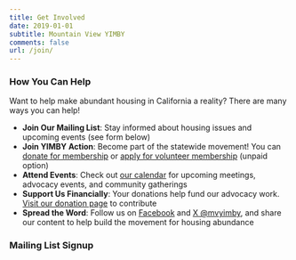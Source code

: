 ```yaml
---
title: Get Involved
date: 2019-01-01
subtitle: Mountain View YIMBY
comments: false
url: /join/
---
```


### How You Can Help

Want to help make abundant housing in California a reality? There are many ways you can help!

- **Join Our Mailing List**: Stay informed about housing issues and upcoming events (see form below)
- **Join YIMBY Action**: Become part of the statewide movement! You can [donate for membership](/donate/) or [apply for volunteer membership](https://yimbyaction.org/volunteer-membership-application/) (unpaid option)
- **Attend Events**: Check out [our calendar](/calendar/) for upcoming meetings, advocacy events, and community gatherings
- **Support Us Financially**: Your donations help fund our advocacy work. [Visit our donation page](/donate/) to contribute
- **Spread the Word**: Follow us on [Facebook](https://www.facebook.com/mvyimby) and [X @mvyimby](https://twitter.com/mvyimby), and share our content to help build the movement for housing abundance

### Mailing List Signup

<link href='https://actionnetwork.org/css/style-embed-v3.css' rel='stylesheet' type='text/css' /><script src='https://actionnetwork.org/widgets/v4/form/join-mvyimby?format=js&source=widget'></script><div id='can-form-area-join-mvyimby' style='width: 100%'><!-- this div is the target for our HTML insertion --></div>
